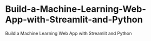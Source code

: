 # Build-a-Machine-Learning-Web-App-with-Streamlit-and-Python
Build a Machine Learning Web App with Streamlit and Python

